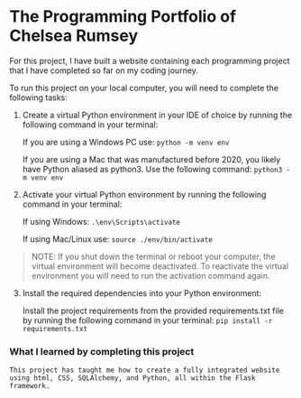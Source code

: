 # **The Programming Portfolio of Chelsea Rumsey**


For this project, I have built a website containing each programming project that I have completed so far on my coding journey.


To run this project on your local computer, you will need to complete the following tasks:

1. Create a virtual Python environment in your IDE of choice by running the following command in your terminal: 
    
    If you are using a Windows PC use: 
        `python -m venv env`

    If you are using a Mac that was manufactured before 2020, you likely have Python aliased as python3. Use the following command:
        `python3 -m venv env`


2. Activate your virtual Python environment by running the following command in your terminal:

    If using Windows:
        `.\env\Scripts\activate`

    If using Mac/Linux use:
        `source ./env/bin/activate`

    
>NOTE: If you shut down the terminal or reboot your computer, the virtual environment will become deactivated. To reactivate the virtual environment you will need to run the activation command again.


3. Install the required dependencies into your Python environment:

    Install the project requirements from the provided requirements.txt file by running the following command in your terminal:
        `pip install -r requirements.txt` 


### What I learned by completing this project
    This project has taught me how to create a fully integrated website using html, CSS, SQLAlchemy, and Python, all within the Flask framework. 
